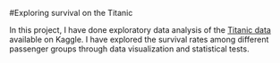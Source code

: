 #Exploring survival on the Titanic

In this project, I have done exploratory data analysis of the [Titanic data](https://www.kaggle.com/c/titanic/data) available on Kaggle.
I have explored the survival rates among different passenger groups through data visualization and statistical tests. 